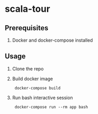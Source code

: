 # scala-tour

## Prerequisites

1. Docker and docker-compose installed

## Usage

1. Clone the repo

1. Build docker image

        docker-compose build

1. Run bash interactive session

        docker-compose run --rm app bash
